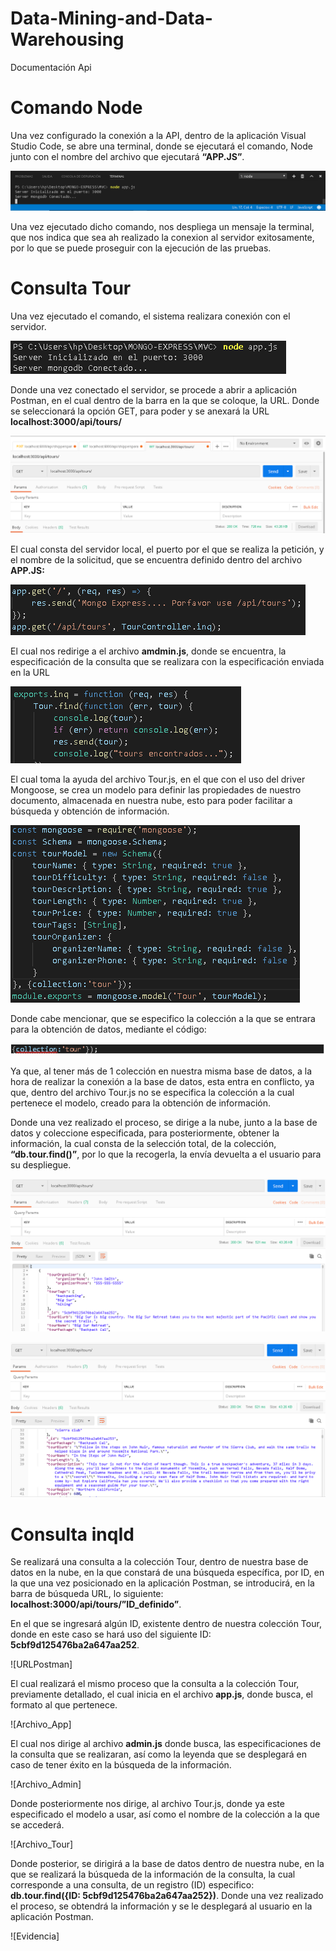 # Data-Mining-and-Data-Warehousing
Documentación Api
# Comando Node
Una vez configurado la conexión a la API, dentro de la aplicación Visual Studio Code, se abre una terminal, donde se ejecutará el comando, Node junto con el nombre del archivo que ejecutará **“APP.JS”**.

![Comando Node](https://raw.githubusercontent.com/JorgeBarcenas/Data-Mining-and-Data-Warehousing/master/Git/Comando%20Node/comando%20node.png)

Una vez ejecutado dicho comando, nos despliega un mensaje la terminal, que nos indica que sea ah realizado la conexion al servidor exitosamente, por lo que se puede proseguir con la ejecución de las pruebas.

# Consulta Tour
Una vez ejecutado el comando, el sistema realizara conexión con el servidor.

![Conexion](https://raw.githubusercontent.com/JorgeBarcenas/Data-Mining-and-Data-Warehousing/master/Git/Consulta%20Tour/ConexionBD.png)

Donde una vez conectado el servidor, se procede a abrir a aplicación Postman, en el cual dentro de la barra en la que se coloque, la URL. Donde se seleccionará la opción GET, para poder y se anexará la URL
**localhost:3000/api/tours/**

![URL_Postman](https://raw.githubusercontent.com/JorgeBarcenas/Data-Mining-and-Data-Warehousing/master/Git/Consulta%20Tour/URLPostman.png)

El cual consta del servidor local, el puerto por el que se realiza la petición, y el nombre de la solicitud, que se encuentra definido dentro del archivo **APP.JS:**

![Archivo APP](https://raw.githubusercontent.com/JorgeBarcenas/Data-Mining-and-Data-Warehousing/master/Git/Consulta%20Tour/App.png)

El cual nos redirige a el archivo **amdmin.js**, donde se encuentra, la especificación de la consulta que se realizara con la especificación enviada en la URL

![Archivo ADMIN](https://raw.githubusercontent.com/JorgeBarcenas/Data-Mining-and-Data-Warehousing/master/Git/Consulta%20Tour/Admin.png)

El cual toma la ayuda del archivo Tour.js, en el que con el uso del driver Mongoose, se crea un modelo para definir las propiedades de nuestro documento, almacenada en nuestra nube, esto para poder facilitar a búsqueda y obtención de información.

![Archivo_Tour](https://raw.githubusercontent.com/JorgeBarcenas/Data-Mining-and-Data-Warehousing/master/Git/Consulta%20Tour/Tour.png)

Donde cabe mencionar, que se especifico la colección a la que se entrara para la obtención de datos, mediante el código:

![Linea_Tour](https://raw.githubusercontent.com/JorgeBarcenas/Data-Mining-and-Data-Warehousing/master/Git/Consulta%20Tour/Tourlinea.png)

 Ya que, al tener más de 1 colección en nuestra misma base de datos, a la hora de realizar la conexión a la base de datos, esta entra en conflicto, ya que, dentro del archivo Tour.js no se especifica la colección a la cual pertenece el modelo, creado para la obtención de información.

Donde una vez realizado el proceso, se dirige a la nube, junto a la base de datos y coleccione especificada, para posteriormente, obtener la información, la cual consta de la selección total, de la colección, **“db.tour.find()”**, por lo que la recogerla, la envía devuelta a el usuario para su despliegue.

![Evidencia_1](https://raw.githubusercontent.com/JorgeBarcenas/Data-Mining-and-Data-Warehousing/master/Git/Consulta%20Tour/Evidencia%20Consulta%201.png)

![Evidencia_2](https://raw.githubusercontent.com/JorgeBarcenas/Data-Mining-and-Data-Warehousing/master/Git/Consulta%20Tour/Evidencia%20Consulta%202.png)


# Consulta inqId
Se realizará una consulta a la colección Tour, dentro de nuestra base de datos en la nube, en la que constará de una búsqueda específica, por ID, en la que una vez posicionado en la aplicación Postman, se introducirá, en la barra de búsqueda URL, lo siguiente: **localhost:3000/api/tours/”ID_definido”**.

En el que se ingresará algún ID, existente dentro de nuestra colección Tour, donde en este caso se hará uso del siguiente ID: **5cbf9d125476ba2a647aa252**.

![URLPostman]

El cual realizará el mismo proceso que la consulta a la colección Tour, previamente detallado, el cual inicia en el archivo **app.js**, donde busca, el formato al que pertenece. 

![Archivo_App]

El cual nos dirige al archivo **admin.js** donde busca, las especificaciones de la consulta que se realizaran, así como la leyenda que se desplegará en caso de tener éxito en la búsqueda de la información.

![Archivo_Admin]

Donde posteriormente nos dirige, al archivo Tour.js, donde ya este especificado el modelo a usar, así como el nombre de la colección a la que se accederá.

![Archivo_Tour]

Donde posterior, se dirigirá a la base de datos dentro de nuestra nube, en la que se realizará la búsqueda de la información de la consulta, la cual corresponde a una consulta, de un registro (ID) especifico: **db.tour.find({ID: 5cbf9d125476ba2a647aa252})**. Donde una vez realizado el proceso, se obtendrá la información y se le desplegará al usuario en la aplicación Postman.

![Evidencia]
